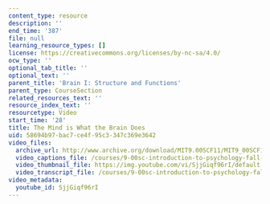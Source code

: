 ```yaml
---
content_type: resource
description: ''
end_time: '387'
file: null
learning_resource_types: []
license: https://creativecommons.org/licenses/by-nc-sa/4.0/
ocw_type: ''
optional_tab_title: ''
optional_text: ''
parent_title: 'Brain I: Structure and Functions'
parent_type: CourseSection
related_resources_text: ''
resource_index_text: ''
resourcetype: Video
start_time: '28'
title: The Mind is What the Brain Does
uid: 58694b97-bac7-ce4f-95c3-347c369e3642
video_files:
  archive_url: http://www.archive.org/download/MIT9.00SCF11/MIT9_00SCF11_lec03_300k.mp4
  video_captions_file: /courses/9-00sc-introduction-to-psychology-fall-2011/5292b83299315530bd61afc52c478486_SjjGiqf96rI.vtt
  video_thumbnail_file: https://img.youtube.com/vi/SjjGiqf96rI/default.jpg
  video_transcript_file: /courses/9-00sc-introduction-to-psychology-fall-2011/201f427bc1f915da341931faf858c77a_SjjGiqf96rI.pdf
video_metadata:
  youtube_id: SjjGiqf96rI
---
```

